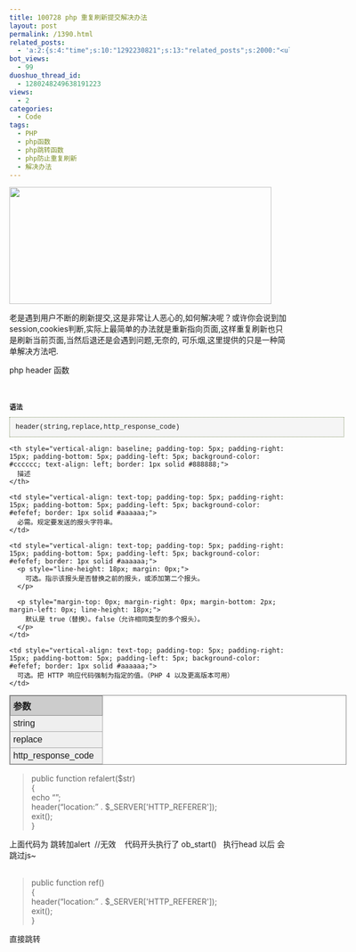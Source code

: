 ```yaml
---
title: 100728 php 重复刷新提交解决办法
layout: post
permalink: /1390.html
related_posts:
  - 'a:2:{s:4:"time";s:10:"1292230821";s:13:"related_posts";s:2000:"<ul class="related_post"><li><a href="http://blog.80aj.com/2010/12/04/101204-phpase-%e5%8a%a0%e5%af%86/" title="101204 phpase 加密">101204 phpase 加密</a></li><li><a href="http://blog.80aj.com/2010/10/30/101030-%e6%96%87%e4%bb%b6%e6%8a%93%e5%8f%96-snoopy%e7%b1%bb%e4%bb%8b%e7%bb%8d/" title="101030 文件抓取 snoopy类介绍">101030 文件抓取 snoopy类介绍</a></li><li><a href="http://blog.80aj.com/2010/10/29/101029-php-%e4%ba%a7%e5%93%81%e5%ae%89%e8%a3%85%e7%a8%8b%e5%ba%8f%e5%88%b6%e4%bd%9c%e4%bb%a3%e7%a0%81demo/" title="101029 php 产品安装程序制作代码demo">101029 php 产品安装程序制作代码demo</a></li><li><a href="http://blog.80aj.com/2010/10/28/101028-php%e9%a1%b5%e9%9d%a2%e6%89%a7%e8%a1%8c%e6%97%b6%e9%97%b4class/" title="101028 php页面执行时间class">101028 php页面执行时间class</a></li><li><a href="http://blog.80aj.com/2010/09/13/100913-php%e6%8b%9b%e8%81%98%e5%b9%bf%e5%91%8a%e4%b8%80%e5%88%99/" title="100913 PHP招聘广告一则">100913 PHP招聘广告一则</a></li><li><a href="http://blog.80aj.com/2010/08/22/100822-php-%e4%b9%a6%e7%b1%8d%e5%88%86%e4%ba%ab/" title="100822 php 书籍分享">100822 php 书籍分享</a></li><li><a href="http://blog.80aj.com/2010/08/21/100821-php%e4%b9%8b%e8%85%be%e8%ae%af%e5%be%ae%e5%8d%9a-api-%e4%bf%ae%e6%94%b9%e7%89%88/" title="100821 php之腾讯微博 Api 修改版">100821 php之腾讯微博 Api 修改版</a></li><li><a href="http://blog.80aj.com/2010/08/18/100818-%e5%85%b3%e4%ba%8ephp-%e9%9d%a2%e8%af%95/" title="100818 关于php 面试">100818 关于php 面试</a></li><li><a href="http://blog.80aj.com/2010/08/09/100809-php-%e7%ac%a6%e5%8f%b7%e6%b3%a8%e8%a7%a3-%e5%a4%a7%e5%85%a8/" title="100809 php 符号注解 大全">100809 php 符号注解 大全</a></li><li><a href="http://blog.80aj.com/2010/08/06/100806-%e4%bd%bf%e7%94%a8php%e5%8f%91%e5%a4%a7%e5%9e%8bweb%e7%b3%bb%e7%bb%9f/" title="100806 使用php发大型WEB系统">100806 使用php发大型WEB系统</a></li></ul>";}'
bot_views:
  - 99
duoshuo_thread_id:
  - 1280248249638191223
views:
  - 2
categories:
  - Code
tags:
  - PHP
  - php函数
  - php跳转函数
  - php防止重复刷新
  - 解决办法
---
```

[<img class="aligncenter size-full wp-image-1391" title="tz" src="http://www.80aj.com/wp-content/uploads/2010/07/tz.jpg" alt="" width="471" height="210" />][1]

老是遇到用户不断的刷新提交,这是非常让人恶心的,如何解决呢？或许你会说到加session,cookies判断,实际上最简单的办法就是重新指向页面,这样重复刷新也只是刷新当前页面,当然后退还是会遇到问题,无奈的, 可乐烟,这里提供的只是一种简单解决方法吧.

php header 函数

<span style="font-family: Verdana, Arial, Helvetica, sans-serif; line-height: normal; font-size: 12px;"> </span>

<h3 style="font-weight: bold; margin-top: 20px; margin-right: 0px; margin-bottom: 0px; margin-left: 0px; font-size: 12px; padding: 0px;">
  语法
</h3>

<pre style="font-size: 12px; margin: 10px 0px 0px; width: 580px; font-family: 'Courier New', monospace; background-color: #f5f5f5; background-origin: initial; background-clip: initial; border: #778855 1px dotted; padding: 10px;">header(string,replace,http_response_code)</pre>

<table class="dataintable" style="margin-top: 10px; width: 606px; font-family: Arial, Helvetica, sans-serif; border-collapse: collapse; border: #888888 1px solid;">
  <tr>
    <th style="vertical-align: baseline; padding-top: 5px; padding-right: 15px; padding-bottom: 5px; padding-left: 5px; background-color: #cccccc; text-align: left; border: 1px solid #888888;">
      参数
    </th>
    
    <th style="vertical-align: baseline; padding-top: 5px; padding-right: 15px; padding-bottom: 5px; padding-left: 5px; background-color: #cccccc; text-align: left; border: 1px solid #888888;">
      描述
    </th>
  </tr>
  
  <tr>
    <td style="vertical-align: text-top; padding-top: 5px; padding-right: 15px; padding-bottom: 5px; padding-left: 5px; background-color: #efefef; border: 1px solid #aaaaaa;">
      string
    </td>
    
    <td style="vertical-align: text-top; padding-top: 5px; padding-right: 15px; padding-bottom: 5px; padding-left: 5px; background-color: #efefef; border: 1px solid #aaaaaa;">
      必需。规定要发送的报头字符串。
    </td>
  </tr>
  
  <tr>
    <td style="vertical-align: text-top; padding-top: 5px; padding-right: 15px; padding-bottom: 5px; padding-left: 5px; background-color: #efefef; border: 1px solid #aaaaaa;">
      replace
    </td>
    
    <td style="vertical-align: text-top; padding-top: 5px; padding-right: 15px; padding-bottom: 5px; padding-left: 5px; background-color: #efefef; border: 1px solid #aaaaaa;">
      <p style="line-height: 18px; margin: 0px;">
        可选。指示该报头是否替换之前的报头，或添加第二个报头。
      </p>
      
      <p style="margin-top: 0px; margin-right: 0px; margin-bottom: 2px; margin-left: 0px; line-height: 18px;">
        默认是 true（替换）。false（允许相同类型的多个报头）。
      </p>
    </td>
  </tr>
  
  <tr>
    <td style="vertical-align: text-top; padding-top: 5px; padding-right: 15px; padding-bottom: 5px; padding-left: 5px; background-color: #efefef; border: 1px solid #aaaaaa;">
      http_response_code
    </td>
    
    <td style="vertical-align: text-top; padding-top: 5px; padding-right: 15px; padding-bottom: 5px; padding-left: 5px; background-color: #efefef; border: 1px solid #aaaaaa;">
      可选。把 HTTP 响应代码强制为指定的值。（PHP 4 以及更高版本可用）
    </td>
  </tr>
</table>

> <div id="_mcePaste">
>   public function refalert($str)
> </div>
> 
> <div id="_mcePaste">
>   {
> </div>
> 
> <div id="_mcePaste">
>   echo &#8220;<script>alert(&#8216;$str!&#8217;)</script>&#8221;;
> </div>
> 
> <div id="_mcePaste">
>   header(&#8220;location:&#8221; . $_SERVER['HTTP_REFERER']);
> </div>
> 
> <div id="_mcePaste">
>   exit();
> </div>
> 
> <div id="_mcePaste">
>   }
> </div>

<div>
  上面代码为 跳转加alert  //无效    代码开头执行了 ob_start()   执行head 以后 会跳过js~
</div>

<div>
   
</div>

> <div>
>   public function ref()
> </div>
> 
> <div>
>   {
> </div>
> 
> <div>
>   header(&#8220;location:&#8221; . $_SERVER['HTTP_REFERER']);
> </div>
> 
> <div>
>   exit();
> </div>
> 
> <div>
>   }
> </div>

<div>
  直接跳转
</div>

 [1]: http://www.80aj.com/wp-content/uploads/2010/07/tz.jpg
